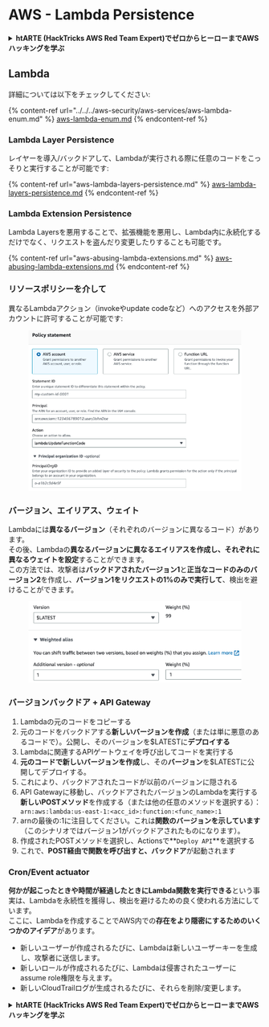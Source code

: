 # AWS - Lambda Persistence

<details>

<summary><strong>htARTE (HackTricks AWS Red Team Expert)でゼロからヒーローまでAWSハッキングを学ぶ</strong></summary>

HackTricksをサポートする他の方法:

* **HackTricksにあなたの会社を広告したい**、または**HackTricksをPDFでダウンロードしたい**場合は、[**SUBSCRIPTION PLANS**](https://github.com/sponsors/carlospolop)をチェックしてください！
* [**公式PEASS & HackTricks swag**](https://peass.creator-spring.com)を入手する
* [**The PEASS Family**](https://opensea.io/collection/the-peass-family)を発見する、私たちの独占的な[**NFTs**](https://opensea.io/collection/the-peass-family)のコレクション
* 💬 [**Discord group**](https://discord.gg/hRep4RUj7f) または [**telegram group**](https://t.me/peass) に**参加する**、または **Twitter** 🐦 [**@carlospolopm**](https://twitter.com/carlospolopm) を**フォローする**。
* **HackTricks**と[**HackTricks Cloud**](https://github.com/carlospolop/hacktricks-cloud)のgithubリポジトリにPRを提出して、あなたのハッキングのコツを共有する。

</details>

## Lambda

詳細については以下をチェックしてください:

{% content-ref url="../../../aws-security/aws-services/aws-lambda-enum.md" %}
[aws-lambda-enum.md](../../../aws-security/aws-services/aws-lambda-enum.md)
{% endcontent-ref %}

### Lambda Layer Persistence

レイヤーを導入/バックドアして、Lambdaが実行される際に任意のコードをこっそりと実行することが可能です:

{% content-ref url="aws-lambda-layers-persistence.md" %}
[aws-lambda-layers-persistence.md](aws-lambda-layers-persistence.md)
{% endcontent-ref %}

### Lambda Extension Persistence

Lambda Layersを悪用することで、拡張機能を悪用し、Lambda内に永続化するだけでなく、リクエストを盗んだり変更したりすることも可能です。

{% content-ref url="aws-abusing-lambda-extensions.md" %}
[aws-abusing-lambda-extensions.md](aws-abusing-lambda-extensions.md)
{% endcontent-ref %}

### リソースポリシーを介して

異なるLambdaアクション（invokeやupdate codeなど）へのアクセスを外部アカウントに許可することが可能です:

<figure><img src="../../../../.gitbook/assets/image (2) (1) (2) (2).png" alt=""><figcaption></figcaption></figure>

### バージョン、エイリアス、ウェイト

Lambdaには**異なるバージョン**（それぞれのバージョンに異なるコード）があります。\
その後、Lambdaの**異なるバージョンに異なるエイリアスを作成し、それぞれに異なるウェイトを設定**することができます。\
この方法では、攻撃者は**バックドアされたバージョン1**と**正当なコードのみのバージョン2**を作成し、**バージョン1をリクエストの1%のみで実行して**、検出を避けることができます。

<figure><img src="../../../../.gitbook/assets/image (2) (2).png" alt=""><figcaption></figcaption></figure>

### バージョンバックドア + API Gateway

1. Lambdaの元のコードをコピーする
2. 元のコードをバックドアする**新しいバージョンを作成**（または単に悪意のあるコードで）。公開し、そのバージョンを$LATESTに**デプロイする**
3. Lambdaに関連するAPIゲートウェイを呼び出してコードを実行する
4. **元のコードで新しいバージョンを作成**し、その**バージョン**を$LATESTに公開してデプロイする。
5. これにより、バックドアされたコードが以前のバージョンに隠される
6. API Gatewayに移動し、バックドアされたバージョンのLambdaを実行する**新しいPOSTメソッド**を作成する（または他の任意のメソッドを選択する）：`arn:aws:lambda:us-east-1:<acc_id>:function:<func_name>:1`
7. arnの最後の:1に注目してください。これは**関数のバージョンを示しています**（このシナリオではバージョン1がバックドアされたものになります）。
8. 作成されたPOSTメソッドを選択し、Actionsで**`Deploy API`**を選択する
9. これで、**POST経由で関数を呼び出すと、バックドア**が起動されます

### Cron/Event actuator

**何かが起こったときや時間が経過したときにLambda関数を実行できる**という事実は、Lambdaを永続性を獲得し、検出を避けるための良く使われる方法にしています。\
ここに、Lambdaを作成することでAWS内での**存在をより隠密にするためのいくつかのアイデア**があります。

* 新しいユーザーが作成されるたびに、Lambdaは新しいユーザーキーを生成し、攻撃者に送信します。
* 新しいロールが作成されるたびに、Lambdaは侵害されたユーザーにassume role権限を与えます。
* 新しいCloudTrailログが生成されるたびに、それらを削除/変更します。

<details>

<summary><strong>htARTE (HackTricks AWS Red Team Expert)でゼロからヒーローまでAWSハッキングを学ぶ</strong></summary>

HackTricksをサポートする他の方法:

* **HackTricksにあなたの会社を広告したい**、または**HackTricksをPDFでダウンロードしたい**場合は、[**SUBSCRIPTION PLANS**](https://github.com/sponsors/carlospolop)をチェックしてください！
* [**公式PEASS & HackTricks swag**](https://peass.creator-spring.com)を入手する
* [**The PEASS Family**](https://opensea.io/collection/the-peass-family)を発見する、私たちの独占的な[**NFTs**](https://opensea.io/collection/the-peass-family)のコレクション
* 💬 [**Discord group**](https://discord.gg/hRep4RUj7f) または [**telegram group**](https://t.me/peass) に**参加する**、または **Twitter** 🐦 [**@carlospolopm**](https://twitter.com/carlospolopm) を**フォローする**。
* **HackTricks**と[**HackTricks Cloud**](https://github.com/carlospolop/hacktricks-cloud)のgithubリポジトリにPRを提出して、あなたのハッキングのコツを共有する。

</details>
